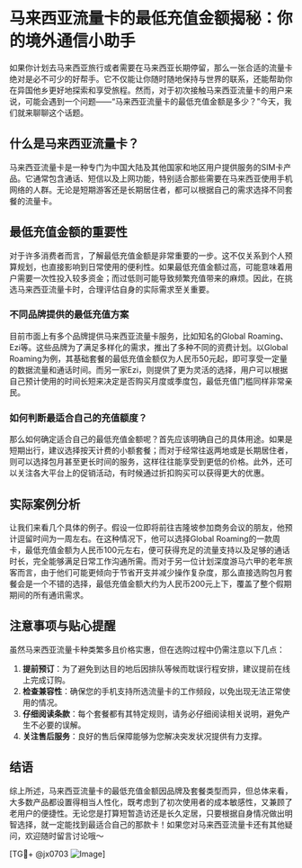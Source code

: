 # 马来西亚流量卡的最低充值金额揭秘：你的境外通信小助手

如果你计划去马来西亚旅行或者需要在马来西亚长期停留，那么一张合适的流量卡绝对是必不可少的好帮手。它不仅能让你随时随地保持与世界的联系，还能帮助你在异国他乡更好地探索和享受旅程。然而，对于初次接触马来西亚流量卡的用户来说，可能会遇到一个问题——“马来西亚流量卡的最低充值金额是多少？”今天，我们就来聊聊这个话题。

## 什么是马来西亚流量卡？

马来西亚流量卡是一种专门为中国大陆及其他国家和地区用户提供服务的SIM卡产品。它通常包含通话、短信以及上网功能，特别适合那些需要在马来西亚使用手机网络的人群。无论是短期游客还是长期居住者，都可以根据自己的需求选择不同套餐的流量卡。

## 最低充值金额的重要性

对于许多消费者而言，了解最低充值金额是非常重要的一步。这不仅关系到个人预算规划，也直接影响到日常使用的便利性。如果最低充值金额过高，可能意味着用户需要一次性投入较多资金；而过低则可能导致频繁充值带来的麻烦。因此，在挑选马来西亚流量卡时，合理评估自身的实际需求至关重要。

### 不同品牌提供的最低充值方案

目前市面上有多个品牌提供马来西亚流量卡服务，比如知名的Global Roaming、Ezi等。这些品牌为了满足多样化的需求，推出了多种不同的资费计划。以Global Roaming为例，其基础套餐的最低充值金额仅为人民币50元起，即可享受一定量的数据流量和通话时间。而另一家Ezi，则提供了更为灵活的选择，用户可以根据自己预计使用的时间长短来决定是否购买月度或季度包，最低充值门槛同样非常亲民。

### 如何判断最适合自己的充值额度？

那么如何确定适合自己的最低充值金额呢？首先应该明确自己的具体用途。如果是短期出行，建议选择按天计费的小额套餐；而对于经常往返两地或是长期居住者，则可以选择包月甚至更长时间的服务，这样往往能享受到更低的价格。此外，还可以关注各大平台上的促销活动，有时候通过折扣购买可以获得更大的优惠。

## 实际案例分析

让我们来看几个具体的例子。假设一位即将前往吉隆坡参加商务会议的朋友，他预计逗留时间为一周左右。在这种情况下，他可以选择Global Roaming的一款周卡，最低充值金额为人民币100元左右，便可获得充足的流量支持以及足够的通话时长，完全能够满足日常工作沟通所需。而对于另一位计划深度游马六甲的老年旅客而言，由于他们可能更倾向于节省开支并减少操作复杂度，那么直接选购包月套餐会是一个不错的选择，最低充值金额大约为人民币200元上下，覆盖了整个假期期间的所有通讯需求。

## 注意事项与贴心提醒

虽然马来西亚流量卡种类繁多且价格实惠，但在选购过程中仍需注意以下几点：

1. **提前预订**：为了避免到达目的地后因排队等候而耽误行程安排，建议提前在线上完成订购。
2. **检查兼容性**：确保您的手机支持所选流量卡的工作频段，以免出现无法正常使用的情况。
3. **仔细阅读条款**：每个套餐都有其特定规则，请务必仔细阅读相关说明，避免产生不必要的误解。
4. **关注售后服务**：良好的售后保障能够为您解决突发状况提供有力支撑。

## 结语

综上所述，马来西亚流量卡的最低充值金额因品牌及套餐类型而异，但总体来看，大多数产品都设置得相当人性化，既考虑到了初次使用者的成本敏感性，又兼顾了老用户的便捷性。无论您是打算短暂造访还是长久定居，只要根据自身情况做出明智选择，就一定能找到最适合自己的那款卡！如果您对马来西亚流量卡还有其他疑问，欢迎随时留言讨论哦～

[TG💪+ @jx0703 ![Image](https://github.com/user-attachments/assets/dbca1d08-cadb-493c-b0ec-ad6f7a83f270)]